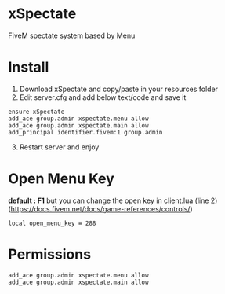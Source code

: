 # xSpectate
FiveM spectate system based by Menu
# Install
1. Download xSpectate and copy/paste in your resources folder
2. Edit server.cfg and add below text/code and save it
```
ensure xSpectate
add_ace group.admin xspectate.menu allow
add_ace group.admin xspectate.main allow
add_principal identifier.fivem:1 group.admin
```
3. Restart server and enjoy
# Open Menu Key
**default : F1** but you can change the open key in client.lua (line 2) (https://docs.fivem.net/docs/game-references/controls/)
```
local open_menu_key = 288
```
# Permissions
```
add_ace group.admin xspectate.menu allow
add_ace group.admin xspectate.main allow
```
